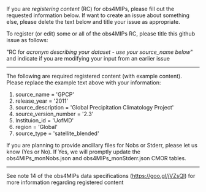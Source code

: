 If you are *registering content* (RC) for obs4MIPs, please fill out the requested information below.   If want to create an issue about something else, please delete the text below and title your issue as appropriate.  

To register (or edit) some or all of the obs4MIPs RC, please title this github issue as follows:  

"RC for *acronym describing your dataset - use your source_name below*" and indicate if you are modifying your input from an earlier issue
__________________________________________________________________________________________
The following are required registered content (with example content). Please replace the example text above with your information:

1) source_name             = 'GPCP'
2) release_year            = '2011'
3) source_description      = 'Global Precipitation Climatology Project'
4) source_version_number   = '2.3'
5) Instituion_id           = 'UofMD'
6) region                  = 'Global'
7) source_type             = 'satellite_blended'

If you are planning to provide ancillary files for Nobs or Stderr, please let us know (Yes or No).  If Yes, we will promptly update the obs4MIPs_monNobs.json and obs4MIPs_monStderr.json CMOR tables.
__________________________________________________________________________________________


See note 14 of the obs4MIPs data specifications (https://goo.gl/jVZsQl) for more information regarding registered content


